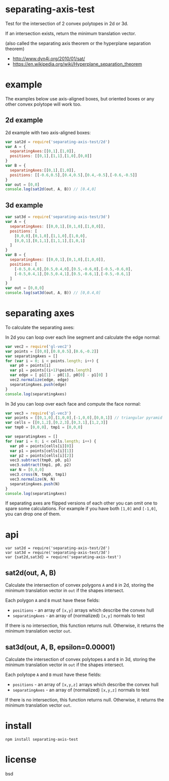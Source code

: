 # separating-axis-test

Test for the intersection of 2 convex polytopes in 2d or 3d.

If an intersection exists, return the minimum translation vector.

(also called the separating axis theorem or the hyperplane separation theorem)

* http://www.dyn4j.org/2010/01/sat/
* https://en.wikipedia.org/wiki/Hyperplane_separation_theorem

# example

The examples below use axis-aligned boxes, but oriented boxes or any other
convex polytope will work too.

## 2d example

2d example with two axis-aligned boxes:

``` js
var sat2d = require('separating-axis-test/2d')
var A = {
  separatingAxes:[[0,1],[1,0]],
  positions: [[0,1],[1,1],[1,0],[0,0]]
}
var B = {
  separatingAxes:[[0,1],[1,0]],
  positions: [[-0.6,0.5],[0.4,0.5],[0.4,-0.5],[-0.6,-0.5]]
}
var out = [0,0]
console.log(sat2d(out, A, B)) // [0.4,0]
```

## 3d example

``` js
var sat3d = require('separating-axis-test/3d')
var A = {
  separatingAxes: [[0,0,1],[0,1,0],[1,0,0]],
  positions: [
    [0,0,0],[0,1,0],[1,1,0],[1,0,0],
    [0,0,1],[0,1,1],[1,1,1],[1,0,1]
  ]
}
var B = {
  separatingAxes: [[0,0,1],[0,1,0],[1,0,0]],
  positions: [
    [-0.5,0.4,0],[0.5,0.4,0],[0.5,-0.6,0],[-0.5,-0.6,0],
    [-0.5,0.4,1],[0.5,0.4,1],[0.5,-0.6,1],[-0.5,-0.6,1]
  ]
}
var out = [0,0,0]
console.log(sat3d(out, A, B)) // [0,0.4,0]
```

# separating axes

To calculate the separating axes:

In 2d you can loop over each line segment and calculate the edge normal:

``` js
var vec2 = require('gl-vec2')
var points = [[0,0],[0.8,0.5],[0.6,-0.2]]
var separatingAxes = []
for (var i = 0; i < points.length; i++) {
  var p0 = points[i]
  var p1 = points[(i+1)%points.length]
  var edge = [ p1[1] - p0[1], p0[0] - p1[0] ]
  vec2.normalize(edge, edge)
  separatingAxes.push(edge)
}
console.log(separatingAxes)
```

In 3d you can loop over each face and compute the face normal:

``` js
var vec3 = require('gl-vec3')
var points = [[0,1,0],[1,0,0],[-1,0,0],[0,0,1]] // triangular pyramid
var cells = [[0,1,2],[0,2,3],[0,3,1],[1,2,3]]
var tmp0 = [0,0,0], tmp1 = [0,0,0]

var separatingAxes = []
for (var i = 0; i < cells.length; i++) {
  var p0 = points[cells[i][0]]
  var p1 = points[cells[i][1]]
  var p2 = points[cells[i][2]]
  vec3.subtract(tmp0, p0, p1)
  vec3.subtract(tmp1, p0, p2)
  var N = [0,0,0]
  vec3.cross(N, tmp0, tmp1)
  vec3.normalize(N, N)
  separatingAxes.push(N)
}
console.log(separatingAxes)
```

If separating axes are flipped versions of each other you can omit one to spare
some calculations. For example if you have both `[1,0]` and `[-1,0]`, you can
drop one of them.

# api

```
var sat2d = require('separating-axis-test/2d')
var sat3d = require('separating-axis-test/3d')
var {sat2d,sat3d} = require('separating-axis-test')
```

## sat2d(out, A, B)

Calculate the intersection of convex polygons `A` and `B` in 2d, storing the
minimum translation vector in `out` if the shapes intersect.

Each polygon `A` and `B` must have these fields:

* `positions` - an array of `[x,y]` arrays which describe the convex hull
* `separatingAxes` - an array of (normalized) `[x,y]` normals to test

If there is no intersection, this function returns null.
Otherwise, it returns the minimum translation vector `out`.

## sat3d(out, A, B, epsilon=0.00001)

Calculate the intersection of convex polytopes `A` and `B` in 3d, storing the
minimum translation vector in `out` if the shapes intersect.

Each polytope `A` and `B` must have these fields:

* `positions` - an array of `[x,y,z]` arrays which describe the convex hull
* `separatingAxes` - an array of (normalized) `[x,y,z]` normals to test

If there is no intersection, this function returns null.
Otherwise, it returns the minimum translation vector `out`.

# install

```
npm install separating-axis-test
```

# license

bsd

